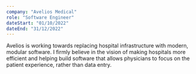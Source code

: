 ```yaml
---
company: "Avelios Medical"
role: "Software Engineer"
dateStart: "01/10/2022"
dateEnd: "31/12/2022"
---
```


Avelios is working towards replacing hospital infrastructure with modern, modular software. I firmly believe in the
vision of making hospitals more efficient and helping build software that allows physicians to focus on the patient
experience, rather than data entry.

